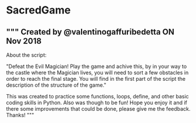 # SacredGame
"""
Created by @valentinogaffuribedetta
ON Nov 2018
------------
About the script:

"Defeat the Evil Magician! Play the game and achive this, by in your way to the castle where the Magician lives, you will need to sort a few obstacles in order to reach the final stage. You will find in the first part of the script the description of the structure of the game."

This was created to practice some functions, loops, define, and other basic coding skills in Python.
Also was though to be fun!
Hope you enjoy it and if there some improvements that could be done, please give me the feedback.
Thanks!
"""
